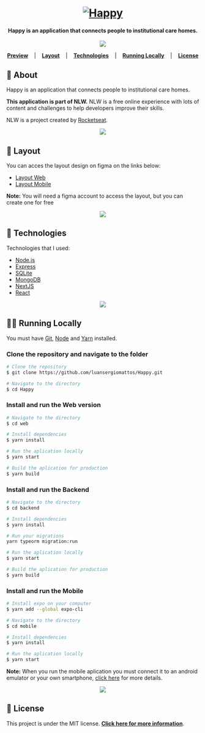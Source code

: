 <h1 align="center">
  <a href="https://github.com/luansergiomattos/Happy/blob/master/readme/logo.png">	
    <img alt="Happy" title="Happy" src="" />
  </a>
</h1>

<h4 align="center">
  Happy is an application that connects people to institutional care homes.
</h4>

<div align="center">
  <img  src="https://github.com/luansergiomattos/Happy/blob/master/readme/happy.png" />
</div>

<p align="center">
  <a href="#page_facing_up-About"><strong>Preview</strong></a> &nbsp;&nbsp;&nbsp;|&nbsp;&nbsp;&nbsp;
  <a href="#art-Layout"><strong>Layout</strong></a> &nbsp;&nbsp;&nbsp;|&nbsp;&nbsp;&nbsp;
  <a href="#robot-Technologies"><strong>Technologies</strong></a> &nbsp;&nbsp;&nbsp;|&nbsp;&nbsp;&nbsp;
  <a href="#man_technologist-Running-Locally"><strong>Running Locally</strong></a> &nbsp;&nbsp;&nbsp;|&nbsp;&nbsp;&nbsp;
  <a href="#memo-License"><strong>License</strong></a>
</p>

## :page_facing_up: About
Happy is an application that connects people to institutional care homes.

**This application is part of NLW.**
NLW is a free online experience with lots of content and challenges to help developers improve their skills. 

NLW is a project created by [Rocketseat](https://blog.rocketseat.com.br/primeira-next-level-week/).

<div align="center">
  <img  src="https://github.com/luansergiomattos/Happy/blob/master/readme/division.png" />
</div>


## :art: Layout
You can acces the layout design on figma on the links below:
- [Layout Web](https://www.figma.com/file/mDEbnoojksG4w8sOxmudh3/Happy-Web?node-id=0%3A1) 
- [Layout Mobile](https://www.figma.com/file/X27FfVxAgy9f5IFa7ONlph/Happy-Mobile?node-id=0%3A1) 

**Note:** You will need a figma account to access the layout, but you can create one for free 

<div align="center">
  <img  src="https://github.com/luansergiomattos/Happy/blob/master/readme/division.png" />
</div>

## :robot: Technologies
<p>Technologies that I used:</p>

- [Node.js](https://nodejs.org/en/)
- [Express](https://expressjs.com/pt-br/)
- [SQLite](https://www.sqlite.org/index.html)
- [MongoDB](https://www.mongodb.com/)
- [NextJS](https://nextjs.org/)
- [React](https://reactjs.org/)

<div align="center">
  <img  src="https://github.com/luansergiomattos/Happy/blob/master/readme/division.png" />
</div>

## :man_technologist: Running Locally
<p>You must have <a href="https://git-scm.com/book/en/v2/Getting-Started-Installing-Git">Git</a>, <a href="https://nodejs.org/en/">Node</a> and <a href="https://yarnpkg.com/">Yarn</a> installed.

### Clone the repository and navigate to the folder
```bash
# Clone the repository
$ git clone https://github.com/luansergiomattos/Happy.git

# Navigate to the directory
$ cd Happy
```

### Install and run the Web version
```bash
# Navigate to the directory
$ cd web

# Install dependencies
$ yarn install 

# Run the aplication locally
$ yarn start

# Build the aplication for production
$ yarn build
```

### Install and run the Backend
```bash
# Navigate to the directory
$ cd backend

# Install dependencies
$ yarn install

# Run your migrations
yarn typeorm migration:run

# Run the aplication locally
$ yarn start

# Build the aplication for production
$ yarn build
```

### Install and run the Mobile
```bash
# Install expo on your computer
$ yarn add --global expo-cli

# Navigate to the directory
$ cd mobile

# Install dependencies
$ yarn install 

# Run the aplication locally
$ yarn start
```
**Note:** When you run the mobile aplication you must connect it to an android emulator or your own smartphone, [click here](https://medium.com/@webcore1/how-run-expo-for-react-native-on-your-ios-device-and-first-impressions-49882c38763d) for more details.

<div align="center">
  <img  src="https://github.com/luansergiomattos/Happy/blob/master/readme/division.png" />
</div>

## :memo: License
This project is under the MIT license.
**[Click here for more information](https://github.com/luansergiomattos/Happy/blob/master/LICENSE)**.
